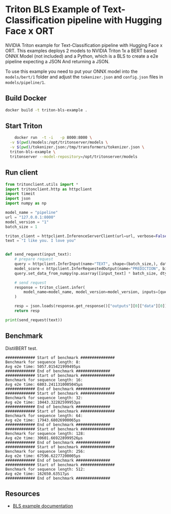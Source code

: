 # Triton BLS Example of Text-Classification pipeline with Hugging Face x ORT

NVIDIA Triton example for Text-Classification pipeline with Hugging Face x ORT. This examples deploys 2 models to NVIDIA Triton 1x a BERT based ONNX Model (not included) and a Python, which is a BLS to create a e2e pipeline expecting a JSON And returning a JSON.

To use this example you need to put your ONNX model into the `models/bert/1` folder and adjust the `tokenizer.json` and `config.json` files in `models/pipeline/1`.

## Build Docker

```Bash
docker build -t triton-bls-example .
```

## Start Triton

```bash
	docker run  -t -i	-p 8000:8000 \
  -v $(pwd)/models:/opt/tritonserver/models \
  -v $(pwd)/tokenizer.json:/tmp/transformers/tokenizer.json \
  triton-bls-example \
  tritonserver --model-repository=/opt/tritonserver/models
```

## Run client

```python
from tritonclient.utils import *
import tritonclient.http as httpclient
import timeit
import json
import numpy as np

model_name = "pipeline"
url = "127.0.0.1:8000"
model_version = "1"
batch_size = 1

triton_client = httpclient.InferenceServerClient(url=url, verbose=False)
text = "I like you. I love you"


def send_request(input_text):
    # prepare request
    query = httpclient.InferInput(name="TEXT", shape=(batch_size,), datatype="BYTES")
    model_score = httpclient.InferRequestedOutput(name="PREDICTION", binary_data=False)
    query.set_data_from_numpy(np.asarray([input_text] * batch_size, dtype=object))

    # send request
    response = triton_client.infer(
        model_name=model_name, model_version=model_version, inputs=[query], outputs=[model_score]
    )

    resp = json.loads(response.get_response()["outputs"][0]["data"][0])
    return resp

print(send_request(text))
```

## Benchmark

DistilBERT test.

```
############# Start of benchmark ###############
Benchmark for sequence length: 8:
Avg e2e time: 5057.015421999495µs
############# End of benchmark ###############
############# Start of benchmark ###############
Benchmark for sequence length: 16:
Avg e2e time: 6803.2411310005045µs
############# End of benchmark ###############
############# Start of benchmark ###############
Benchmark for sequence length: 32:
Avg e2e time: 10443.32282599953µs
############# End of benchmark ###############
############# Start of benchmark ###############
Benchmark for sequence length: 64:
Avg e2e time: 17943.68026900065µs
############# End of benchmark ###############
############# Start of benchmark ###############
Benchmark for sequence length: 128:
Avg e2e time: 30601.669228999526µs
############# End of benchmark ###############
############# Start of benchmark ###############
Benchmark for sequence length: 256:
Avg e2e time: 67596.62277200005µs
############# End of benchmark ###############
############# Start of benchmark ###############
Benchmark for sequence length: 512:
Avg e2e time: 162650.63517µs
############# End of benchmark ###############
```

## Resources

* [BLS example documentation](https://github.com/triton-inference-server/python_backend/tree/main/examples/bls)